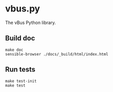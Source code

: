 # vbus.py

The vBus Python library.

## Build doc
    make doc
    sensible-browser ./docs/_build/html/index.html

## Run tests

    make test-init
    make test